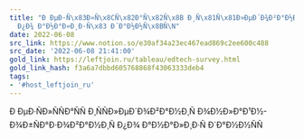 ```yaml
---
title: "Ð ÐµÐ·Ñ\x83Ð»Ñ\x8CÑ\x82Ð°Ñ\x82Ñ\x8B Ð¸Ñ\x81Ñ\x81Ð»ÐµÐ´Ð¾Ð²Ð°Ð½Ð¸Ñ\x8F Ð¾Ð½Ð»Ð°Ð¹Ð½-Ð¾Ð±Ñ\x80Ð°Ð·Ð¾Ð²Ð°Ð½Ð¸Ñ\x8F
  Ð¿Ð¾ Ð°Ð½Ð°Ð»Ð¸Ð·Ñ\x83 Ð´Ð°Ð½Ð½Ñ\x8BÑ\N"
date: 2022-06-08
src_link: https://www.notion.so/e30af34a23ec467ead869c2ee600c488
src_date: '2022-06-08 21:41:00'
gold_link: https://leftjoin.ru/tableau/edtech-survey.html
gold_link_hash: f3a6a7dbbd605768868f43063333deb4
tags:
- '#host_leftjoin_ru'
---
```






Ð ÐµÐ·ÑÐ»ÑÑÐ°ÑÑ Ð¸ÑÑÐ»ÐµÐ´Ð¾Ð²Ð°Ð½Ð¸Ñ Ð¾Ð½Ð»Ð°Ð¹Ð½-Ð¾Ð±ÑÐ°Ð·Ð¾Ð²Ð°Ð½Ð¸Ñ Ð¿Ð¾ Ð°Ð½Ð°Ð»Ð¸Ð·Ñ Ð´Ð°Ð½Ð½ÑÑ
